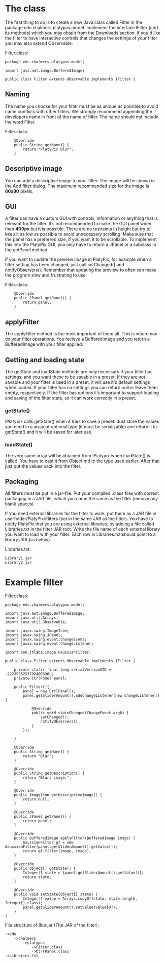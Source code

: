 # The class #

The first thing to do is to create a new Java class called Filter in the package edu.chalmers.platypus.model. Implement the interface IFilter (and its methods) which you may obtain from the Downloads section. If you'd like the filter to have interactive controls that changes the settings of your filter you may also extend Observable.

Filter.class:
```
package edu.chalmers.platypus.model;

import java.awt.image.BufferedImage;

public class Filter extends Observable implements IFilter {
```

## Naming ##

The name you choose for your filter must be as unique as possible to avoid name conflicts with other filters. We strongly recommend appending the developers name in front of the name of filter. The name should not include the word Filter.

Filter.class:
```
    @Override
    public String getName() {
        return "PlatyPix Blur";
    } 
```

## Descriptive image ##

You can add a descriptive image to your filter. The image will be shown in the Add filter dialog. The maximum recommended size for the image is **80x80** pixels.

## GUI ##

A filter can have a custom GUI with controls, information or anything that is relevant for the filter. It’s not recommended to make the GUI panel wider then **400px** but it is possible. There are no restraints in height but try to keep it as low as possible to avoid unnecessary scrolling. Make sure that the panel has a preferred size, if you want it to be scrollable. To implement this into the PlatyPix GUI, you only have to return a JPanel or a subclass in the getPanel method.

If you want to update the preview image in PlatyPix, for example when a filter setting has been changed, just call setChanged() and notifyObservers(). Remember that updating the preview to often can make the program slow and frustrating to use.

Filter.class:
```
    @Override
    public JPanel getPanel() {
        return panel;
    }
```


## applyFilter ##

The applyFilter method is the most important of them all. This is where you do your filter operations. You recieve a BufferedImage and you return a BufferedImage with your filter applied.

## Getting and loading state ##

The getState and loadState methods are only necessary if your filter has settings, and you want these to be savable in a preset. If they are not savable and your filter is used in a preset, it will use it's default settings when loaded. If your filter has no settings you can return null or leave them empty, respectively. If the filter has options it’s important to support loading and saving of the filter state, so it can work correctly in a preset.

### getState() ###

!Platypix calls getState() when it tries to save a preset. Just store the values you need in a array of optional type (it must be serializable) and return it in getState() and it will be saved for later use.

### loadState() ###

The very same array will be obtained from !Platypix when loadState() is called. You have to cast it from Object[.md](.md) to the type used earlier. After that just put the values back into the filter.

## Packaging ##

All filters must be put in a jar-file. Put your compiled .class files with correct packaging in a JAR file, which you name the same as the filter (remove any blank spaces).

If you need external libraries for the filter to work, put them as a JAR file in userfolder/PlatyPix/Filters (not in the same JAR as the filter). You have to notify PlatyPix that you are using external libraries, by adding a file called Libraries.txt in the filter JAR root. Write the file name of each external library you want to load with your filter. Each row in Libraries.txt should point to a library JAR (as below).

Libraries.txt:
```
Library1.jar
Library2.jar
```


# Example filter #

Filter.class:
```
package edu.chalmers.platypus.model;

import java.awt.image.BufferedImage;
import java.util.Arrays;
import java.util.Observable;

import javax.swing.ImageIcon;
import javax.swing.JPanel;
import javax.swing.event.ChangeEvent;
import javax.swing.event.ChangeListener;

import com.jhlabs.image.GaussianFilter;

public class Filter extends Observable implements IFilter {

	private static final long serialVersionUID = -2223555253792480696L;
	private CtrlPanel panel;
	
	public Filter(){
		panel = new CtrlPanel();
		panel.getSliderAmount().addChangeListener(new ChangeListener() {
			
			@Override
			public void stateChanged(ChangeEvent arg0) {
				setChanged();
				notifyObservers();
			}
		});
		
	}
	
	@Override
	public String getName() {
		return "Blur";
	}

	@Override
	public String getDescription() {
		return "Blurs image.";
	}

	@Override
	public ImageIcon getDescriptiveImage() {
		return null;
	}

	@Override
	public JPanel getPanel() {
		return panel;
	}

	@Override
	public BufferedImage applyFilter(BufferedImage image) {
		GaussianFilter gf = new  GaussianFilter(panel.getSliderAmount().getValue());
		return gf.filter(image, image);
    }
	
	@Override
	public Object[] getState() {
		Integer[] state = {panel.getSliderAmount().getValue()};
		return state;
	}

	@Override
	public void setState(Object[] state) {
		Integer[] value = Arrays.copyOf(state, state.length, Integer[].class);
		panel.getSliderAmount().setValue(value[0]);
	}	
}
```

File structure of Blur.jar (The JAR of the filter):
```
->edu
	->chalmers
		->platypus
			->Filter.class
			->CtrlPanel.class
->Libraries.txt
```